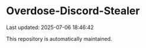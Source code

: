 # Overdose-Discord-Stealer

Last updated: 2025-07-06 18:46:42

This repository is automatically maintained.
